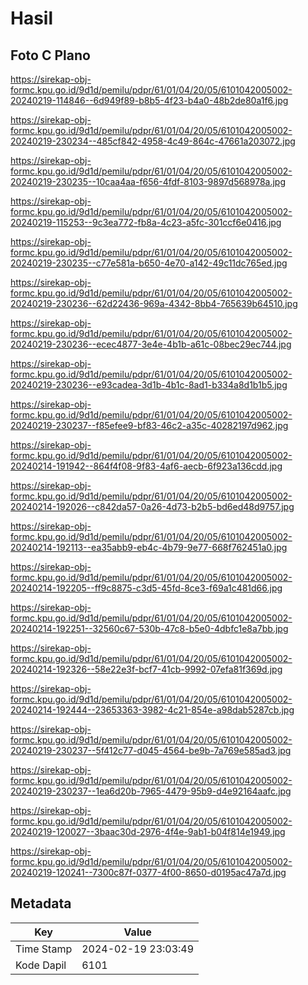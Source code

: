 # Hasil

## Foto C Plano

https://sirekap-obj-formc.kpu.go.id/9d1d/pemilu/pdpr/61/01/04/20/05/6101042005002-20240219-114846--6d949f89-b8b5-4f23-b4a0-48b2de80a1f6.jpg

https://sirekap-obj-formc.kpu.go.id/9d1d/pemilu/pdpr/61/01/04/20/05/6101042005002-20240219-230234--485cf842-4958-4c49-864c-47661a203072.jpg

https://sirekap-obj-formc.kpu.go.id/9d1d/pemilu/pdpr/61/01/04/20/05/6101042005002-20240219-230235--10caa4aa-f656-4fdf-8103-9897d568978a.jpg

https://sirekap-obj-formc.kpu.go.id/9d1d/pemilu/pdpr/61/01/04/20/05/6101042005002-20240219-115253--9c3ea772-fb8a-4c23-a5fc-301ccf6e0416.jpg

https://sirekap-obj-formc.kpu.go.id/9d1d/pemilu/pdpr/61/01/04/20/05/6101042005002-20240219-230235--c77e581a-b650-4e70-a142-49c11dc765ed.jpg

https://sirekap-obj-formc.kpu.go.id/9d1d/pemilu/pdpr/61/01/04/20/05/6101042005002-20240219-230236--62d22436-969a-4342-8bb4-765639b64510.jpg

https://sirekap-obj-formc.kpu.go.id/9d1d/pemilu/pdpr/61/01/04/20/05/6101042005002-20240219-230236--ecec4877-3e4e-4b1b-a61c-08bec29ec744.jpg

https://sirekap-obj-formc.kpu.go.id/9d1d/pemilu/pdpr/61/01/04/20/05/6101042005002-20240219-230236--e93cadea-3d1b-4b1c-8ad1-b334a8d1b1b5.jpg

https://sirekap-obj-formc.kpu.go.id/9d1d/pemilu/pdpr/61/01/04/20/05/6101042005002-20240219-230237--f85efee9-bf83-46c2-a35c-40282197d962.jpg

https://sirekap-obj-formc.kpu.go.id/9d1d/pemilu/pdpr/61/01/04/20/05/6101042005002-20240214-191942--864f4f08-9f83-4af6-aecb-6f923a136cdd.jpg

https://sirekap-obj-formc.kpu.go.id/9d1d/pemilu/pdpr/61/01/04/20/05/6101042005002-20240214-192026--c842da57-0a26-4d73-b2b5-bd6ed48d9757.jpg

https://sirekap-obj-formc.kpu.go.id/9d1d/pemilu/pdpr/61/01/04/20/05/6101042005002-20240214-192113--ea35abb9-eb4c-4b79-9e77-668f762451a0.jpg

https://sirekap-obj-formc.kpu.go.id/9d1d/pemilu/pdpr/61/01/04/20/05/6101042005002-20240214-192205--ff9c8875-c3d5-45fd-8ce3-f69a1c481d66.jpg

https://sirekap-obj-formc.kpu.go.id/9d1d/pemilu/pdpr/61/01/04/20/05/6101042005002-20240214-192251--32560c67-530b-47c8-b5e0-4dbfc1e8a7bb.jpg

https://sirekap-obj-formc.kpu.go.id/9d1d/pemilu/pdpr/61/01/04/20/05/6101042005002-20240214-192326--58e22e3f-bcf7-41cb-9992-07efa81f369d.jpg

https://sirekap-obj-formc.kpu.go.id/9d1d/pemilu/pdpr/61/01/04/20/05/6101042005002-20240214-192444--23653363-3982-4c21-854e-a98dab5287cb.jpg

https://sirekap-obj-formc.kpu.go.id/9d1d/pemilu/pdpr/61/01/04/20/05/6101042005002-20240219-230237--5f412c77-d045-4564-be9b-7a769e585ad3.jpg

https://sirekap-obj-formc.kpu.go.id/9d1d/pemilu/pdpr/61/01/04/20/05/6101042005002-20240219-230237--1ea6d20b-7965-4479-95b9-d4e92164aafc.jpg

https://sirekap-obj-formc.kpu.go.id/9d1d/pemilu/pdpr/61/01/04/20/05/6101042005002-20240219-120027--3baac30d-2976-4f4e-9ab1-b04f814e1949.jpg

https://sirekap-obj-formc.kpu.go.id/9d1d/pemilu/pdpr/61/01/04/20/05/6101042005002-20240219-120241--7300c87f-0377-4f00-8650-d0195ac47a7d.jpg


## Metadata

| Key        | Value               |
| ---------- | ------------------- |
| Time Stamp | 2024-02-19 23:03:49 |
| Kode Dapil | 6101                |



